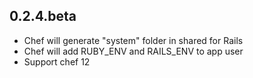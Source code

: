 ## 0.2.4.beta
* Chef will generate "system" folder in shared for Rails
* Chef will add RUBY_ENV and RAILS_ENV to app user
* Support chef 12